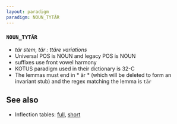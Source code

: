 ```yaml
---
layout: paradigm
paradigm: NOUN_TYTÄR
---
```

### ` NOUN_TYTÄR `

* _tär stem, tär : ttäre variations_
* Universal POS is NOUN and legacy POS is NOUN
* suffixes use front vowel harmony
* KOTUS paradigm used in their dictionary is 32-C
* The lemmas must end in * är * (which will be deleted to form an invariant stub) and the regex matching the lemma is ` tär `

## See also

* Inflection tables: [full](gen/T/tytär.html), [short](gen/T/tytär_wikt.html)

